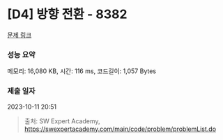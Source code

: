 # [D4] 방향 전환 - 8382 

[문제 링크](https://swexpertacademy.com/main/code/problem/problemDetail.do?contestProbId=AWyNQrCahHcDFAVP) 

### 성능 요약

메모리: 16,080 KB, 시간: 116 ms, 코드길이: 1,057 Bytes

### 제출 일자

2023-10-11 20:51



> 출처: SW Expert Academy, https://swexpertacademy.com/main/code/problem/problemList.do